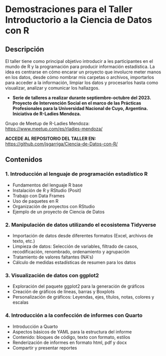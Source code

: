# Demostraciones para el Taller Introductorio a la Ciencia de Datos con R

## Descripción

El taller tiene como principal objetivo introducir a les participantes en el mundo de R y la programación para producir información estadística. La idea es centrarse en cómo encarar un proyecto que involucre meter manos en los datos, desde cómo nombrar mis carpetas o archivos, importarlos para acceder a la información, limpiar los datos y procesarlos hasta como visualizar, analizar y comunicar los hallazgos.

- **Serie de talleres a realizar durante septiembre-octubre del 2023. Proyecto de Intervención Social en el marco de las Prácticas Profesionales para la Universidad Nacional de Cuyo, Argentina. Iniciativa de R-Ladies Mendoza.**

Grupo de Meetup de R-Ladies Mendoza: <https://www.meetup.com/es/rladies-mendoza/>

**ACCEDE AL REPOSITORIO DEL TALLER EN:** <https://github.com/jsgarriga/Ciencia-de-Datos-con-R/>

## Contenidos

### 1. Introducción al lenguaje de programación estadístico R 
   - Fundamentos del lenguaje R base
   - Instalación de R y RStudio (Posit)
   - Trabajo con Data Frames 
   - Uso de paquetes en R
   - Organización de proyectos con RStudio
   - Ejemplo de un proyecto de Ciencia de Datos

### 2. Manipulación de datos utilizando el ecosistema Tidyverse 
   - Importación de datos desde diferentes formatos (Excel, archivos de texto, etc.)
   - Limpieza de datos: Selección de variables, filtrado de casos, recodificación, renombrado, ordenamiento y agrupación
   - Tratamiento de valores faltantes (NA's)
   - Cálculo de medidas estadísticas de resumen para los datos

### 3. Visualización de datos con ggplot2 
   - Exploración del paquete ggplot2 para la generación de gráficos
   - Creación de gráficos de líneas, barras y Boxplots
   - Personalización de gráficos: Leyendas, ejes, títulos, notas, colores y escalas
   
### 4. Introducción a la confección de informes con Quarto 
   - Introducción a Quarto
   - Aspectos básicos de YAML para la estructura del informe
   - Contenido: bloques de código, texto con formato, estilos
   - Renderización de informes en formato html, pdf y docx
   - Compartir y presentar reportes
